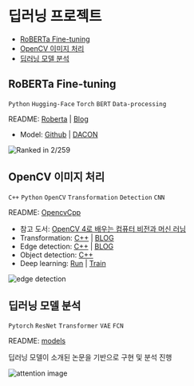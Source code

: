 # 딥러닝 프로젝트

- [RoBERTa Fine-tuning](#roberta-fine-tuning)
- [OpenCV 이미지 처리](#opencv-이미지-처리)
- [딥러닝 모델 분석](#딥러닝-모델-분석)

## RoBERTa Fine-tuning

`Python` `Hugging-Face` `Torch` `BERT` `Data-processing`

README: [Roberta](/roberta) | [Blog](https://denev6.github.io/projects/2022/12/17/dacon-roberta.html)

- Model: [Github](/roberta/RoBERTa_pytorch.ipynb) | [DACON](https://dacon.io/competitions/official/236027/codeshare/7275)

<img src="https://denev6.github.io/assets/posts/dacon-2022/award.png" alt="Ranked in 2/259" style="max-width:300px">

## OpenCV 이미지 처리

`C++` `Python` `OpenCV` `Transformation` `Detection` `CNN`

README: [OpencvCpp](/OpencvCpp)

- 참고 도서: [OpenCV 4로 배우는 컴퓨터 비전과 머신 러닝](https://sunkyoo.github.io/opencv4cvml/)
- Transformation: [C++](/OpencvCpp/src/geometry/transform.cpp) | [BLOG](https://denev6.github.io/study/2025/01/03/transformation.html)
- Edge detection: [C++](/OpencvCpp/src/geometry/edge.cpp) | [BLOG](https://denev6.github.io/study/2025/01/06/edge-detection.html)
- Object detection: [C++](/OpencvCpp/src/geometry/detection.cpp)
- Deep learning: [Run](/OpencvCpp/src/machine-learning/cnn_mnist.cpp) | [Train](/OpencvCpp/src/machine-learning/cnn_onnx.ipynb)

![edge detection](https://denev6.github.io/assets/posts/edge-detection/canny-result.png)

## 딥러닝 모델 분석

`Pytorch` `ResNet` `Transformer` `VAE` `FCN`

README: [models](/models)

딥러닝 모델이 소개된 논문을 기반으로 구현 및 분석 진행

![attention image](https://denev6.github.io/assets/posts/vit/attention.png)
